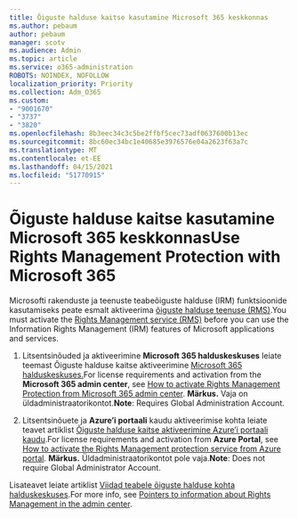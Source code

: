 ```yaml
---
title: Õiguste halduse kaitse kasutamine Microsoft 365 keskkonnas
ms.author: pebaum
author: pebaum
manager: scotv
ms.audience: Admin
ms.topic: article
ms.service: o365-administration
ROBOTS: NOINDEX, NOFOLLOW
localization_priority: Priority
ms.collection: Adm_O365
ms.custom:
- "9001670"
- "3737"
- "3820"
ms.openlocfilehash: 8b3eec34c3c5be2ffbf5cec73adf0637600b13ec
ms.sourcegitcommit: 8bc60ec34bc1e40685e3976576e04a2623f63a7c
ms.translationtype: MT
ms.contentlocale: et-EE
ms.lasthandoff: 04/15/2021
ms.locfileid: "51770915"
---
```

# <a name="use-rights-management-protection-with-microsoft-365"></a><span data-ttu-id="eb70f-102">Õiguste halduse kaitse kasutamine Microsoft 365 keskkonnas</span><span class="sxs-lookup"><span data-stu-id="eb70f-102">Use Rights Management Protection with Microsoft 365</span></span>

<span data-ttu-id="eb70f-103">Microsofti rakenduste ja teenuste teabeõiguste halduse (IRM) funktsioonide kasutamiseks peate esmalt aktiveerima [õiguste halduse teenuse (RMS)](https://docs.microsoft.com/azure/information-protection/what-is-azure-rms).</span><span class="sxs-lookup"><span data-stu-id="eb70f-103">You must activate the [Rights Management service (RMS)](https://docs.microsoft.com/azure/information-protection/what-is-azure-rms) before you can use the Information Rights Management (IRM) features of Microsoft applications and services.</span></span>

1. <span data-ttu-id="eb70f-104">Litsentsinõuded ja aktiveerimine **Microsoft 365 halduskeskuses** leiate teemast Õiguste halduse kaitse aktiveerimine [Microsoft 365 halduskeskuses.](https://docs.microsoft.com/azure/information-protection/activate-office365)</span><span class="sxs-lookup"><span data-stu-id="eb70f-104">For license requirements and activation from the **Microsoft 365 admin center**, see [How to activate Rights Management Protection from Microsoft 365 admin center](https://docs.microsoft.com/azure/information-protection/activate-office365).</span></span> <span data-ttu-id="eb70f-105">**Märkus.** Vaja on üldadministraatorikontot.</span><span class="sxs-lookup"><span data-stu-id="eb70f-105">**Note**: Requires Global Administration Account.</span></span>

2. <span data-ttu-id="eb70f-106">Litsentsinõuete ja **Azure’i portaali** kaudu aktiveerimise kohta leiate teavet artiklist [Õiguste halduse kaitse aktiveerimine Azure’i portaali kaudu](https://docs.microsoft.com/azure/information-protection/activate-azure).</span><span class="sxs-lookup"><span data-stu-id="eb70f-106">For license requirements and activation from **Azure Portal**, see [How to activate the Rights Management protection service from Azure portal](https://docs.microsoft.com/azure/information-protection/activate-azure).</span></span> <span data-ttu-id="eb70f-107">**Märkus.** Üldadministraatorikontot pole vaja.</span><span class="sxs-lookup"><span data-stu-id="eb70f-107">**Note**: Does not require Global Administrator Account.</span></span>

<span data-ttu-id="eb70f-108">Lisateavet leiate artiklist [Viidad teabele õiguste halduse kohta halduskeskuses](https://docs.microsoft.com/office365/enterprise/activate-rms-in-office-365).</span><span class="sxs-lookup"><span data-stu-id="eb70f-108">For more info, see [Pointers to information about Rights Management in the admin center](https://docs.microsoft.com/office365/enterprise/activate-rms-in-office-365).</span></span>
